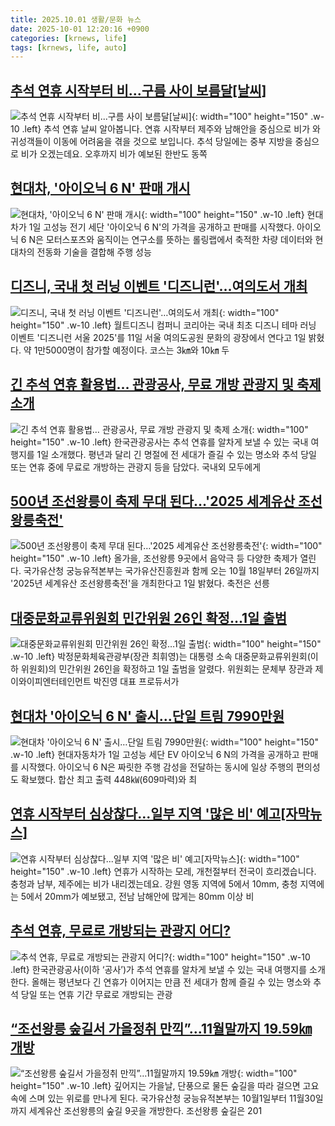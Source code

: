 ```yaml
---
title: 2025.10.01 생활/문화 뉴스
date: 2025-10-01 12:20:16 +0900
categories: [krnews, life]
tags: [krnews, life, auto]
---
```

## [추석 연휴 시작부터 비...구름 사이 보름달[날씨]](https://n.news.naver.com/mnews/article/052/0002254446)

![추석 연휴 시작부터 비...구름 사이 보름달[날씨]](https://mimgnews.pstatic.net/image/origin/052/2025/10/01/2254446.jpg?type=nf220_150){: width="100" height="150" .w-10 .left}
추석 연휴 날씨 알아봅니다. 연휴 시작부터 제주와 남해안을 중심으로 비가 와 귀성객들이 이동에 어려움을 겪을 것으로 보입니다. 추석 당일에는 중부 지방을 중심으로 비가 오겠는데요. 오후까지 비가 예보된 한반도 동쪽

## [현대차, '아이오닉 6 N' 판매 개시](https://n.news.naver.com/mnews/article/003/0013517058)

![현대차, '아이오닉 6 N' 판매 개시](https://mimgnews.pstatic.net/image/origin/003/2025/10/01/13517058.jpg?type=nf220_150){: width="100" height="150" .w-10 .left}
현대차가 1일 고성능 전기 세단 '아이오닉 6 N'의 가격을 공개하고 판매를 시작했다. 아이오닉 6 N은 모터스포츠와 움직이는 연구소를 뜻하는 롤링랩에서 축적한 차량 데이터와 현대차의 전동화 기술을 결합해 주행 성능

## [디즈니, 국내 첫 러닝 이벤트 '디즈니런'…여의도서 개최](https://n.news.naver.com/mnews/article/277/0005660429)

![디즈니, 국내 첫 러닝 이벤트 '디즈니런'…여의도서 개최](https://mimgnews.pstatic.net/image/origin/277/2025/10/01/5660429.jpg?type=nf220_150){: width="100" height="150" .w-10 .left}
월트디즈니 컴퍼니 코리아는 국내 최초 디즈니 테마 러닝 이벤트 '디즈니런 서울 2025'를 11일 서울 여의도공원 문화의 광장에서 연다고 1일 밝혔다. 약 1만5000명이 참가할 예정이다. 코스는 3㎞와 10㎞ 두

## [긴 추석 연휴 활용법… 관광공사, 무료 개방 관광지 및 축제 소개](https://n.news.naver.com/mnews/article/005/0001805799)

![긴 추석 연휴 활용법… 관광공사, 무료 개방 관광지 및 축제 소개](https://mimgnews.pstatic.net/image/origin/005/2025/10/01/1805799.jpg?type=nf220_150){: width="100" height="150" .w-10 .left}
한국관광공사는 추석 연휴를 알차게 보낼 수 있는 국내 여행지를 1일 소개했다. 평년과 달리 긴 명절에 전 세대가 즐길 수 있는 명소와 추석 당일 또는 연휴 중에 무료로 개방하는 관광지 등을 담았다. 국내외 모두에게

## [500년 조선왕릉이 축제 무대 된다…'2025 세계유산 조선왕릉축전'](https://n.news.naver.com/mnews/article/421/0008520229)

![500년 조선왕릉이 축제 무대 된다…'2025 세계유산 조선왕릉축전'](https://mimgnews.pstatic.net/image/origin/421/2025/10/01/8520229.jpg?type=nf220_150){: width="100" height="150" .w-10 .left}
올가을, 조선왕릉 9곳에서 음악극 등 다양한 축제가 열린다. 국가유산청 궁능유적본부는 국가유산진흥원과 함께 오는 10월 18일부터 26일까지 '2025년 세계유산 조선왕릉축전'을 개최한다고 1일 밝혔다. 축전은 선릉

## [대중문화교류위원회 민간위원 26인 확정…1일 출범](https://n.news.naver.com/mnews/article/421/0008520443)

![대중문화교류위원회 민간위원 26인 확정…1일 출범](https://mimgnews.pstatic.net/image/origin/421/2025/10/01/8520443.jpg?type=nf220_150){: width="100" height="150" .w-10 .left}
박정문화체육관광부(장관 최휘영)는 대통령 소속 대중문화교류위원회(이하 위원회)의 민간위원 26인을 확정하고 1일 출범을 알렸다. 위원회는 문체부 장관과 제이와이피엔터테인먼트 박진영 대표 프로듀서가

## [현대차 '아이오닉 6 N' 출시…단일 트림 7990만원](https://n.news.naver.com/mnews/article/277/0005660414)

![현대차 '아이오닉 6 N' 출시…단일 트림 7990만원](https://mimgnews.pstatic.net/image/origin/277/2025/10/01/5660414.jpg?type=nf220_150){: width="100" height="150" .w-10 .left}
현대자동차가 1일 고성능 세단 EV 아이오닉 6 N의 가격을 공개하고 판매를 시작했다. 아이오닉 6 N은 짜릿한 주행 감성을 전달하는 동시에 일상 주행의 편의성도 확보했다. 합산 최고 출력 448㎾(609마력)와 최

## [연휴 시작부터 심상찮다...일부 지역 '많은 비' 예고[자막뉴스]](https://n.news.naver.com/mnews/article/052/0002254465)

![연휴 시작부터 심상찮다...일부 지역 '많은 비' 예고[자막뉴스]](https://mimgnews.pstatic.net/image/origin/052/2025/10/01/2254465.jpg?type=nf220_150){: width="100" height="150" .w-10 .left}
연휴가 시작하는 모레, 개천절부터 전국이 흐리겠습니다. 충청과 남부, 제주에는 비가 내리겠는데요. 강원 영동 지역에 5에서 10mm, 충청 지역에는 5에서 20mm가 예보됐고, 전남 남해안에 많게는 80mm 이상 비

## [추석 연휴, 무료로 개방되는 관광지 어디?](https://n.news.naver.com/mnews/article/032/0003400078)

![추석 연휴, 무료로 개방되는 관광지 어디?](https://mimgnews.pstatic.net/image/origin/032/2025/10/01/3400078.jpg?type=nf220_150){: width="100" height="150" .w-10 .left}
한국관광공사(이하 ‘공사’)가 추석 연휴를 알차게 보낼 수 있는 국내 여행지를 소개한다. 올해는 평년보다 긴 연휴가 이어지는 만큼 전 세대가 함께 즐길 수 있는 명소와 추석 당일 또는 연휴 기간 무료로 개방되는 관광

## [“조선왕릉 숲길서 가을정취 만끽”…11월말까지 19.59㎞ 개방](https://n.news.naver.com/mnews/article/662/0000079119)

![“조선왕릉 숲길서 가을정취 만끽”…11월말까지 19.59㎞ 개방](https://mimgnews.pstatic.net/image/origin/662/2025/09/30/79119.jpg?type=nf220_150){: width="100" height="150" .w-10 .left}
깊어지는 가을날, 단풍으로 물든 숲길을 따라 걸으면 고요 속에 스며 있는 위로를 만나게 된다. 국가유산청 궁능유적본부는 10월1일부터 11월30일까지 세계유산 조선왕릉의 숲길 9곳을 개방한다. 조선왕릉 숲길은 201

